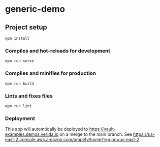 # generic-demo

## Project setup
```
npm install
```

### Compiles and hot-reloads for development
```
npm run serve
```

### Compiles and minifies for production
```
npm run build
```

### Lints and fixes files
```
npm run lint
```

### Deployment

This app will automtically be deployed to https://vault-examples.demos.verida.io on a merge to the main branch.
See https://us-east-2.console.aws.amazon.com/amplify/home?region=us-east-2